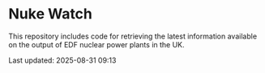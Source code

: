 # Nuke Watch

This repository includes code for retrieving the latest information available on the output of EDF nuclear power plants in the UK.

Last updated: 2025-08-31 09:13